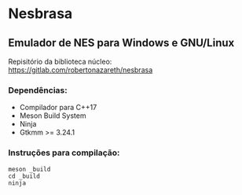 # Nesbrasa 
## Emulador de NES para Windows e GNU/Linux

Repisitório da biblioteca núcleo: https://gitlab.com/robertonazareth/nesbrasa

### Dependências:
* Compilador para C++17
* Meson Build System
* Ninja
* Gtkmm >= 3.24.1

### Instruções para compilação:

```
meson _build
cd _build
ninja
```